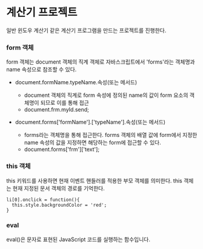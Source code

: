 # 계산기 프로젝트

일반 윈도우 계산기 같은 계산기 프로그램을 만드는 프로젝트를 진행한다.

### form 객체
form 객체는 document 객체의 직계 객체로 자바스크립트에서 'forms'라는 객체명과 name 속성으로 참조할 수 있다.

- document.formName.typeName.속성(또는 메서드)
  - document 객체의 직계로 form 속성에 정의된 name의 값이 form 요소의 객체명이 되므로 이를 통해 접근
  - document.frm.myId.send;


- document.forms['formName'].['typeName'].속성(또는 메서드)
  - forms라는 객체명을 통해 접근한다. forms 객체의 배열 값에 form에서 지정한 name 속성의 값을 지정하면 해당하는 form에 접근할 수 있다.
  - document.forms['frm']['text'];

### this 객체
this 키워드를 사용하면 현재 이벤트 핸들러를 적용한 부모 객체를 의미한다. this 객체는 현재 지정된 문서 객체의 경로를 기억한다.

```
li[0].onclick = function(){
  this.style.backgroundColor = 'red';
}
```

### eval
eval()은 문자로 표현된 JavaScript 코드를 실행하는 함수입니다.